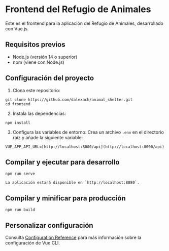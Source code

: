 # Frontend del Refugio de Animales

Este es el frontend para la aplicación del Refugio de Animales, desarrollado con Vue.js.

## Requisitos previos

- Node.js (versión 14 o superior)
- npm (viene con Node.js)

## Configuración del proyecto

1. Clona este repositorio:

```
git clone https://github.com/dalexach/animal_shelter.git
cd frontend
```

2. Instala las dependencias:

```
npm install
```

3. Configura las variables de entorno:
   Crea un archivo `.env` en el directorio raíz y añade la siguiente variable:

```
VUE_APP_API_URL=[http://localhost:8000/api](http://localhost:8000/api)
```

## Compilar y ejecutar para desarrollo

```
npm run serve

La aplicación estará disponible en `http://localhost:8080`.

```

## Compilar y minificar para producción

```
npm run build
```

## Personalizar configuración

Consulta [Configuration Reference](https://cli.vuejs.org/config/) para más información sobre la configuración de Vue CLI.
